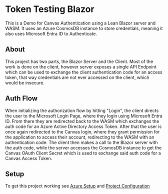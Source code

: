# Token Testing Blazor

This is a Demo for Canvas Authentication using a Lean Blazor server and WASM.
It uses an Azure CosmosDB instance to store credentials, meaning it also uses Microsoft Entra ID to Authenticate.

## About

This project has two parts, the Blazor Server and the Client. Most of the work is done on the client, however
server exposes a single API Endpoint which can be used to exchange the client authentication code for an access token, that way
credentials are not ever accessed on the client, which would be insecure.

## Auth Flow

When initializing the authorization flow by hitting "Login", the client directs the user to the Microsoft Login Page, 
where they login using Microsoft Entra ID. From there they are redirected back to the WASM which exchanges the auth code for an Azure Active Directory Access Token.
After that the user is once again redirected to the Canvas login, where they grant permission for the application to access their account, redirecting to the WASM with an authentication code.
The client then makes a call to the Blazor server with the auth code, while the server accesses the CosmosDB instance to get the Canvas OAuth Client Secret which is used to exchange said auth code for
a Canvas Access Token.

## Setup

To get this project working see [Azure Setup](AzureSetup.md) and [Project Configuration](Configuration.md)
